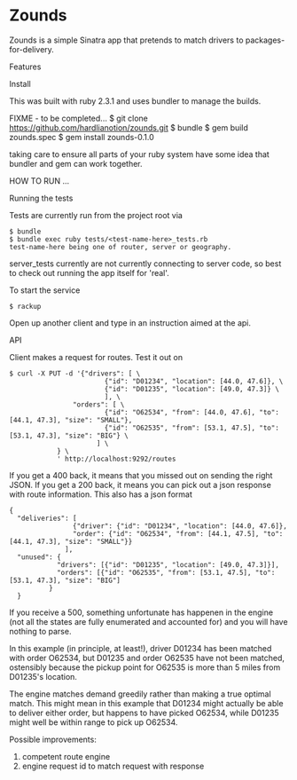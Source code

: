 # Zounds

Zounds is a simple Sinatra app that pretends to match drivers to packages-for-delivery.

Features

Install

This was built with ruby 2.3.1 and uses bundler to manage the builds.

FIXME - to be completed...
    $ git clone https://github.com/hardlianotion/zounds.git
    $ bundle
    $ gem build zounds.spec
    $ gem install zounds-0.1.0

taking care to ensure all parts of your ruby system have some idea that bundler and gem 
can work together.

HOW TO RUN ...

Running the tests

Tests are currently run from the project root via

    $ bundle
    $ bundle exec ruby tests/<test-name-here>_tests.rb 
    test-name-here being one of router, server or geography.

server_tests currently are not currently connecting to server code, so best to check out running the
app itself for 'real'.

To start the service

    $ rackup

Open up another client and type in an instruction aimed at the api.

API

Client makes a request for routes.  Test it out on

    $ curl -X PUT -d '{"drivers": [ \
                            {"id": "D01234", "location": [44.0, 47.6]}, \
                            {"id": "D01235", "location": [49.0, 47.3]} \
                            ], \
                    "orders": [ \
                            {"id": "O62534", "from": [44.0, 47.6], "to": [44.1, 47.3], "size": "SMALL"},
                            {"id": "O62535", "from": [53.1, 47.5], "to": [53.1, 47.3], "size": "BIG"} \
                          ] \
                } \
                ' http://localhost:9292/routes

If you get a 400 back, it means that you missed out on sending the right JSON. 
If you get a 200 back, it means you can pick out a json response with route information.  This also has
a json format
    
    {
      "deliveries": [ 
                    {"driver": {"id": "D01234", "location": [44.0, 47.6]}, 
                    "order": {"id": "O62534", "from": [44.1, 47.5], "to": [44.1, 47.3], "size": "SMALL"}}
                  ],
      "unused": {
                "drivers": [{"id": "D01235", "location": [49.0, 47.3]}],
                "orders": [{"id": "O62535", "from": [53.1, 47.5], "to": [53.1, 47.3], "size": "BIG"]
              }
      }

If you receive a 500, something unfortunate has happenen in the engine (not all the states are fully enumerated and
accounted for) and you will have nothing to parse.
      
In this example (in principle, at least!), driver D01234 has been matched with order O62534, but D01235 and order 
O62535 have not been matched, ostensibly because the pickup point for O62535 is more than 5 miles from D01235's 
location.  
  
The engine matches demand greedily rather than making a true optimal match.  This might mean in this 
example that D01234 might actually be able to deliver either order, but happens to have picked O62534, while 
D01235 might well be within range to pick up O62534.
  
  Possible improvements: 
  1. competent route engine
  2. engine request id to match request with response
  
  
